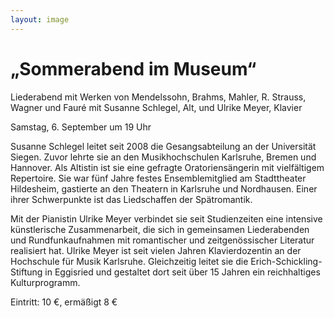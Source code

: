 ```yaml
---
layout: image
---
```


# „Sommerabend im Museum“

Liederabend mit Werken von Mendelssohn, Brahms, Mahler, R. Strauss, Wagner und Fauré
mit Susanne Schlegel, Alt, und Ulrike Meyer, Klavier 

Samstag, 6. September um 19 Uhr 

Susanne Schlegel leitet seit 2008 die Gesangsabteilung an der Universität Siegen. Zuvor lehrte sie an den Musikhochschulen Karlsruhe, Bremen und Hannover. Als Altistin ist sie eine gefragte Oratoriensängerin mit vielfältigem Repertoire. Sie war fünf Jahre festes Ensemblemitglied am Stadttheater Hildesheim, gastierte an den Theatern in Karlsruhe und Nordhausen. Einer ihrer Schwerpunkte ist das Liedschaffen der Spätromantik.   

Mit der Pianistin Ulrike Meyer verbindet sie seit Studienzeiten eine intensive künstlerische Zusammenarbeit, die sich in gemeinsamen Liederabenden und Rundfunkaufnahmen mit romantischer und zeitgenössischer Literatur realisiert hat. Ulrike Meyer ist seit vielen Jahren Klavierdozentin an der Hochschule für Musik Karlsruhe. Gleichzeitig leitet sie die Erich-Schickling-Stiftung in Eggisried und gestaltet dort seit über 15 Jahren ein reichhaltiges Kulturprogramm.

Eintritt: 10 €, ermäßigt 8 €
